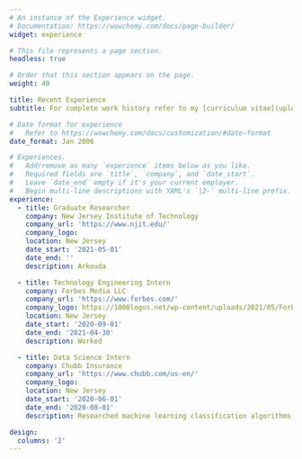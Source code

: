 ```yaml
---
# An instance of the Experience widget.
# Documentation: https://wowchemy.com/docs/page-builder/
widget: experience

# This file represents a page section.
headless: true

# Order that this section appears on the page.
weight: 40

title: Recent Experience
subtitle: For complete work history refer to my [curriculum vitae](uploads/cv.pdf).

# Date format for experience
#   Refer to https://wowchemy.com/docs/customization/#date-format
date_format: Jan 2006

# Experiences.
#   Add/remove as many `experience` items below as you like.
#   Required fields are `title`, `company`, and `date_start`.
#   Leave `date_end` empty if it's your current employer.
#   Begin multi-line descriptions with YAML's `|2-` multi-line prefix.
experience:
  - title: Graduate Researcher
    company: New Jersey Institute of Technology
    company_url: 'https://www.njit.edu/'
    company_logo:
    location: New Jersey
    date_start: '2021-05-01'
    date_end: ''
    description: Arkouda

  - title: Technology Engineering Intern
    company: Forbes Media LLC
    company_url: 'https://www.forbes.com/'
    company_logo: https://1000logos.net/wp-content/uploads/2021/05/Forbes-logo.png
    location: New Jersey
    date_start: '2020-09-01'
    date_end: '2021-04-30'
    description: Worked 

  - title: Data Science Intern
    company: Chubb Insurance
    company_url: 'https://www.chubb.com/us-en/'
    company_logo:
    location: New Jersey
    date_start: '2020-06-01'
    date_end: '2020-08-01'
    description: Researched machine learning classification algorithms best suited for text data.  Created an API that pulled pertinent information from databases, predicted sex given at birth for insurance leads, and returned a new table for their sales team. Managed project through Chubb’s enterprise GitHub and worked on an Agile software development schedule. Presented progress weekly to supervisor and larger data science team.

design:
  columns: '2'
---
```

